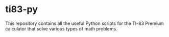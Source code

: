 # ti83-py
This repository contains all the useful Python scripts for the TI-83 Premium calculator that solve various types of math problems.
